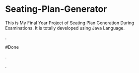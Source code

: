 # Seating-Plan-Generator

This is My Final Year Project of Seating Plan Generation During Examinations. It is totally developed using Java Language.
























































































































































.





















































#Done










































































































.




































































































































































































































































































































































































































































































.







































